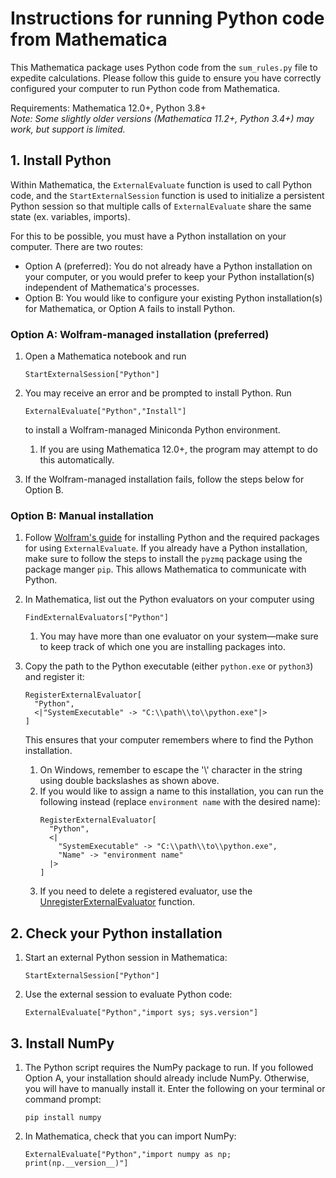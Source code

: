 # Instructions for running Python code from Mathematica

This Mathematica package uses Python code from the `sum_rules.py` file to expedite calculations. Please follow this guide to ensure you have correctly configured your computer to run Python code from Mathematica.

Requirements: Mathematica 12.0+, Python 3.8+  
_Note: Some slightly older versions (Mathematica 11.2+, Python 3.4+) may work, but support is limited._



## 1. Install Python
Within Mathematica, the `ExternalEvaluate` function is used to call Python code, and the `StartExternalSession` function is used to initialize a persistent Python session so that multiple calls of `ExternalEvaluate` share the same state (ex. variables, imports).

For this to be possible, you must have a Python installation on your computer. There are two routes:
* Option A (preferred): You do not already have a Python installation on your computer, or you would prefer to keep your Python installation(s) independent of Mathematica's processes.
* Option B: You would like to configure your existing Python installation(s) for Mathematica, or Option A fails to install Python.


### Option A: Wolfram-managed installation (preferred)
1. Open a Mathematica notebook and run
   ```
   StartExternalSession["Python"]
   ```
   
2. You may receive an error and be prompted to install Python. Run
   ```
   ExternalEvaluate["Python","Install"]
   ```
   to install a Wolfram-managed Miniconda Python environment.
   1. If you are using Mathematica 12.0+, the program may attempt to do this automatically.
   
3. If the Wolfram-managed installation fails, follow the steps below for Option B.


### Option B: Manual installation
1. Follow [Wolfram's guide](https://reference.wolfram.com/language/workflow/ConfigurePythonForExternalEvaluate.html) for installing Python and the required packages for using `ExternalEvaluate`. If you already have a Python installation, make sure to follow the steps to install the `pyzmq` package using the package manger `pip`. This allows Mathematica to communicate with Python.
   
2. In Mathematica, list out the Python evaluators on your computer using
   ```
   FindExternalEvaluators["Python"]
   ```
   1. You may have more than one evaluator on your system&mdash;make sure to keep track of which one you are installing packages into.
   
3. Copy the path to the Python executable (either `python.exe` or `python3`) and register it:
   ```
   RegisterExternalEvaluator[
     "Python",
     <|"SystemExecutable" -> "C:\\path\\to\\python.exe"|>
   ]
   ```
   This ensures that your computer remembers where to find the Python installation.
   1. On Windows, remember to escape the '\\' character in the string using double backslashes as shown above.
   2. If you would like to assign a name to this installation, you can run the following instead (replace `environment name` with the desired name):
      ```
      RegisterExternalEvaluator[
        "Python",
        <|
          "SystemExecutable" -> "C:\\path\\to\\python.exe",
          "Name" -> "environment name"
        |>
      ]
      ```
   3. If you need to delete a registered evaluator, use the [UnregisterExternalEvaluator](https://reference.wolfram.com/language/ref/UnregisterExternalEvaluator.html) function.



## 2. Check your Python installation
1. Start an external Python session in Mathematica:
   ```
   StartExternalSession["Python"]
   ```
   
2. Use the external session to evaluate Python code:
   ```
   ExternalEvaluate["Python","import sys; sys.version"]
   ```



## 3. Install NumPy
1. The Python script requires the NumPy package to run. If you followed Option A, your installation should already include NumPy. Otherwise, you will have to manually install it. Enter the following on your terminal or command prompt:
   ```
   pip install numpy
   ```
   
2. In Mathematica, check that you can import NumPy:
   ```
   ExternalEvaluate["Python","import numpy as np; print(np.__version__)"]
   ```
